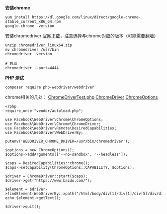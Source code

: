 **安装chrome**
```
yum install https://dl.google.com/linux/direct/google-chrome-stable_current_x86_64.rpm
google-chrome -version
```
安装chromedriver
[官网下载](https://chromedriver.chromium.org/downloads)，注意选择与chrome对应的版本（可能需要翻墙）
```
unzip chromedriver_linux64.zip
mv chromedriver /usr/bin
chromedriver -version

# 启动
chromedriver --port=4444
```
**PHP 测试**
```
composer require php-webdriver/webdriver
```
chrome相关的几处：
[ChromeDriverTest.php](https://github.com/php-webdriver/php-webdriver/blob/main/tests/functional/Chrome/ChromeDriverTest.php)
[ChromeDriver](https://github.com/php-webdriver/php-webdriver/wiki/ChromeDriver)
[ChromeOptions](https://github.com/php-webdriver/php-webdriver/wiki/ChromeOptions)
```
<?php
require_once "vendor/autoload.php";

use Facebook\WebDriver\Chrome\ChromeOptions;
use Facebook\WebDriver\Chrome\ChromeDriver;
use Facebook\WebDriver\Remote\DesiredCapabilities;
use Facebook\WebDriver\WebDriverBy;

putenv('WEBDRIVER_CHROME_DRIVER=/usr/bin/chromedriver');

$options = new ChromeOptions();
$options->addArguments(['--no-sandbox', '--headless']);

$caps = DesiredCapabilities::chrome();
$caps->setCapability(ChromeOptions::CAPABILITY, $options);

$driver = ChromeDriver::start($caps);
$driver->get("https://www.baidu.com/");

$element = $driver->findElement(WebDriverBy::xpath("/html/body/div[1]/div[1]/div[5]/div/div/div[3]/div/a[1]/div"));
echo $element->getText();

$driver->quit();
```